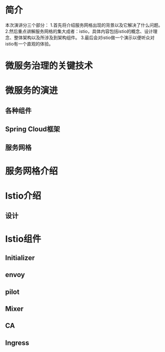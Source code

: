 # 简介
本次演讲分三个部分：
1.首先将介绍服务网格出现的背景以及它解决了什么问题。
2.然后重点讲解服务网格的集大成者：istio，具体内容包括istio的概念、设计理念、整体架构以及所涉及到架构组件。
3.最后会对istio做一个演示以便听众对istio有一个直观的体验。

# 微服务治理的关键技术

# 微服务的演进
## 各种组件
## Spring Cloud框架
## 服务网格

# 服务网格介绍

# Istio介绍
## 设计

# Istio组件
## Initializer
## envoy
## pilot
## Mixer
## CA
## Ingress
